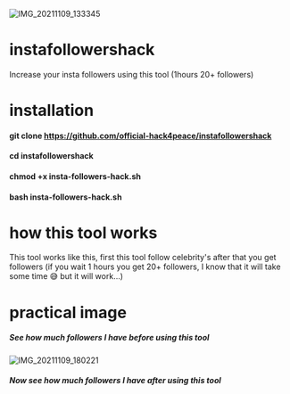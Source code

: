 ![IMG_20211109_133345](https://user-images.githubusercontent.com/90603785/140885538-c005a9aa-f806-41df-8e90-50c684489029.jpg)
# instafollowershack
Increase your insta followers using this tool (1hours 20+ followers)
# installation
#### git clone https://github.com/official-hack4peace/instafollowershack
#### cd instafollowershack
#### chmod +x insta-followers-hack.sh
#### bash insta-followers-hack.sh
# how this tool works
This tool works like this, first this tool follow celebrity's after that you get followers (if you wait 1 hours you get 20+ followers, I know that it will take some time 😅 but it will work...)
# practical image
##### See how much followers I have before using this tool
![IMG_20211109_180221](https://user-images.githubusercontent.com/90603785/140924866-100a125f-eeaf-400e-a82b-12e4bb245a70.jpg)
##### Now see how much followers I have after using this tool
